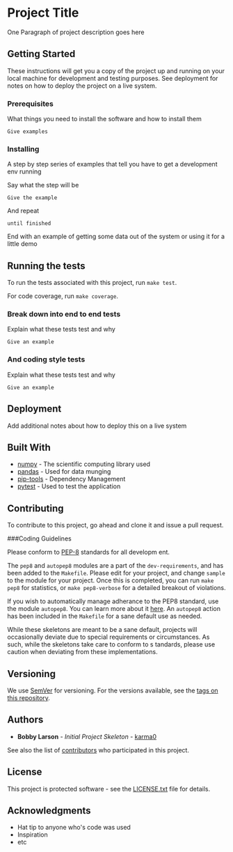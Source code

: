 # Project Title

One Paragraph of project description goes here

## Getting Started

These instructions will get you a copy of the project up and running on your local machine for development and testing purposes. See deployment for notes on how to deploy the project on a live system.

### Prerequisites

What things you need to install the software and how to install them

```
Give examples
```

### Installing

A step by step series of examples that tell you have to get a development env running

Say what the step will be

```
Give the example
```

And repeat

```
until finished
```

End with an example of getting some data out of the system or using it for a little demo

## Running the tests

To run the tests associated with this project, run `make test`.

For code coverage, run `make coverage`.

### Break down into end to end tests

Explain what these tests test and why

```
Give an example
```

### And coding style tests

Explain what these tests test and why

```
Give an example
```

## Deployment

Add additional notes about how to deploy this on a live system

## Built With

* [numpy](http://www.numpy.org/) - The scientific computing library used
* [pandas](http://pandas.pydata.org/) - Used for data munging
* [pip-tools](https://github.com/nvie/pip-tools) - Dependency Management
* [pytest](http://doc.pytest.org/en/latest/) - Used to test the application

## Contributing

To contribute to this project, go ahead and clone it and issue a pull request.

###Coding Guidelines

Please conform to [PEP-8](https://www.python.org/dev/peps/pep-0008/) standards for all developm
ent.

The `pep8` and `autopep8` modules are a part of the `dev-requirements`, and has been added to the `Makefile`.  Please edit for your project, and change `sample` to the module for your project.  Once this is completed, you can run `make pep8` for statistics, or `make pep8-verbose` for a detailed breakout of violations.

If you wish to automatically manage adherance to the PEP8 standard, use the module `autopep8`.  You can learn more about it [here](https://pypi.python.org/pypi/autopep8).  An `autopep8` action has been included in the `Makefile` for a sane default use as needed.

While these skeletons are meant to be a sane default, projects will occasionally deviate due to
 special requirements or circumstances.  As such, while the skeletons take care to conform to s
tandards, please use caution when deviating from these implementations.


## Versioning

We use [SemVer](http://semver.org/) for versioning. For the versions available, see the [tags on this repository](https://nexthealth.visualstudio.com/NextHealthProducts/_git/project/tags).

## Authors

* **Bobby Larson** - *Initial Project Skeleton* - [karma0](https://github.com/karma0)

See also the list of [contributors](CONTRIBUTORS.md) who participated in this project.

## License

This project is protected software - see the [LICENSE.txt](LICENSE.txt) file for details.

## Acknowledgments

* Hat tip to anyone who's code was used
* Inspiration
* etc


